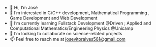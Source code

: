 - 👋 Hi, I’m José
- 👀 I’m interested in C/C++ development, Mathematical Programming , Game Development and Web Development
- 🌱 I’m currently learning Fullstack Development @Driven ; Applied and Computational Mathematics/Engineering Physics @Unicamp
- 💞️ I’m looking to collaborate on science-related projects
- 📫 Feel free to reach me at josevitoralves561@gmail.com

<!---
Zezinoo/Zezinoo is a ✨ special ✨ repository because its `README.md` (this file) appears on your GitHub profile.
You can click the Preview link to take a look at your changes.
--->
